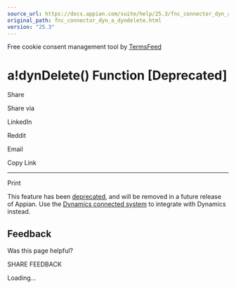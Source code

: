 ```yaml
---
source_url: https://docs.appian.com/suite/help/25.3/fnc_connector_dyn_a_dyndelete.html
original_path: fnc_connector_dyn_a_dyndelete.html
version: "25.3"
---
```


Free cookie consent management tool by [TermsFeed](https://www.termsfeed.com/)

# a!dynDelete() Function \[Deprecated\]

Share

Share via

LinkedIn

Reddit

Email

Copy Link

* * *

Print

This feature has been [deprecated](Deprecated_Features.html), and will be removed in a future release of Appian. Use the [Dynamics connected system](microsoft-dynamics-365-crm-connected-system.html) to integrate with Dynamics instead.

## Feedback

Was this page helpful?

SHARE FEEDBACK

Loading...